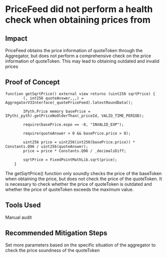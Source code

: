 #  PriceFeed did not perform a health check when obtaining prices from

## Impact
PriceFeed obtains the price information of quoteToken through the Aggregator, but does not perform a comprehensive check on the price information of quoteToken.
This may lead to obtaining outdated and invalid prices
## Proof of Concept
```solidity
function getSqrtPrice() external view returns (uint256 sqrtPrice) {
        (, int256 quoteAnswer,,,) = AggregatorV3Interface(_quotePriceFeed).latestRoundData();

        IPyth.Price memory basePrice = IPyth(_pyth).getPriceNoOlderThan(_priceId, VALID_TIME_PERIOD);

        require(basePrice.expo == -8, "INVALID_EXP");

        require(quoteAnswer > 0 && basePrice.price > 0);

        uint256 price = uint256(int256(basePrice.price)) * Constants.Q96 / uint256(quoteAnswer);
        price = price * Constants.Q96 / _decimalsDiff;

        sqrtPrice = FixedPointMathLib.sqrt(price);
    }
```
The getSqrtPrice() function only soundly checks the price of the baseToken when obtaining the price, but does not check the price of the quoteToken.
It is necessary to check whether the price of quoteToken is outdated and whether the price of quoteToken exceeds the maximum value.

## Tools Used
Manual audit
## Recommended Mitigation Steps
Set more parameters based on the specific situation of the aggregator to check the price soundness of the quoteToken